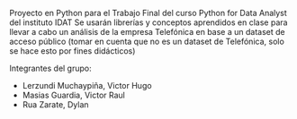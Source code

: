 Proyecto en Python para el Trabajo Final del curso Python for Data Analyst del instituto IDAT
Se usarán librerías y conceptos aprendidos en clase para llevar a cabo un análisis de la empresa Telefónica en base a un dataset de acceso público 
(tomar en cuenta que no es un dataset de Telefónica, solo se hace esto por fines didácticos)

Integrantes del grupo:
- Lerzundi Muchaypiña, Victor Hugo
- Masias Guardia, Victor Raul 
- Rua Zarate, Dylan
